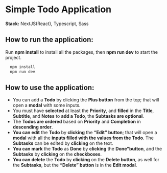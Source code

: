 # Simple Todo Application
**Stack:** NextJS(React), Typescript, Sass

## How to run the application:
Run **npm install** to install all the packages, then **npm run dev** to start the project.
```bash
  npm install 
  npm run dev
```

## How to use the application:
- You can add a **Todo** by clicking the **Plus button** from the top; that will open a **modal** with some inputs.
- You must have **selected** at least the **Priority**, and **filled** in the **Title**, **Subtitle**, and **Notes** to **add a Todo**, the **Subtasks are optional**.
- The **Todos are ordered** based on **Priority** and **Completion** in **descending order**.
- **You can edit** the **Todo** by **clicking** the **“Edit” button**; that will open a **modal** with all the **inputs filled with the values from the Todo**. The **Subtasks** can be edited by **clicking** on the text.
- **You can mark** the **Todo** as **Done** by **clicking** the **Done”button**, and the **Subtasks** by **clicking** on the **checkboxes**.
- **You can delete** the **Todo** by **clicking** on the **Delete button**, as well for the **Subtasks**, but the **“Delete” button** is in the **Edit modal**.
